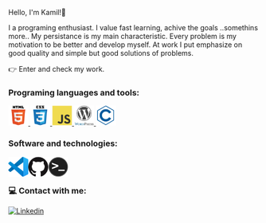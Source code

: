 Hello, I'm Kamil!👋

I a programing enthusiast. I value fast learning, achive the goals ..somethins more.. My persistance is my main characteristic. Every problem is my motivation to be better and develop myself. At work I put emphasize on good quality and simple but good solutions of problems.


👉 Enter and check my work.


### Programing languages and tools:
<p align="left"> 
 <a href="https://developer.mozilla.org/pl/docs/Web/HTML" target="_blank"> <img src="https://raw.githubusercontent.com/devicons/devicon/master/icons/html5/html5-original-wordmark.svg" alt="html5" width="40" height="40"/> </a>
 <a href="https://developer.mozilla.org/pl/docs/Web/CSS" target="_blank"> <img src="https://raw.githubusercontent.com/devicons/devicon/master/icons/css3/css3-original-wordmark.svg" alt="css3" width="40" height="40"/> </a> 
 <a href="https://developer.mozilla.org/en-US/docs/Web/JavaScript" target="_blank"> <img src="https://raw.githubusercontent.com/devicons/devicon/master/icons/javascript/javascript-original.svg" alt="javascript" width="40" height="40"/> </a>  
 <a href="https://simple.wikipedia.org/wiki/WordPress" target="_blank"> <img src="https://github.com/devicons/devicon/blob/master/icons/wordpress/wordpress-original.svg" alt="javascript" width="40" height="40"/> </a>  
<a href="https://en.wikipedia.org/wiki/C_(programming_language)" target="_blank"> <img src="https://github.com/devicons/devicon/blob/master/icons/c/c-line.svg" alt="javascript" width="40" height="40"/> </a>  

</p> 

### Software and technologies:
<img align="left" alt="Visual Studio Code" width="40px" src="https://raw.githubusercontent.com/github/explore/80688e429a7d4ef2fca1e82350fe8e3517d3494d/topics/visual-studio-code/visual-studio-code.png" />
<img align="left" alt="GitHub" width="40px" src="https://raw.githubusercontent.com/github/explore/78df643247d429f6cc873026c0622819ad797942/topics/github/github.png" />
<img align="left" alt="Terminal" width="40px" src="https://raw.githubusercontent.com/github/explore/80688e429a7d4ef2fca1e82350fe8e3517d3494d/topics/terminal/terminal.png" />
 <br>
 <br>
  
 ### :computer: Contact with me: 
  [![Linkedin](https://img.shields.io/badge/-LinkedIn-blue?style=flat&logo=Linkedin&logoColor=white)](https://www.linkedin.com/in/kamil-jarczak-8944091b2/) 

